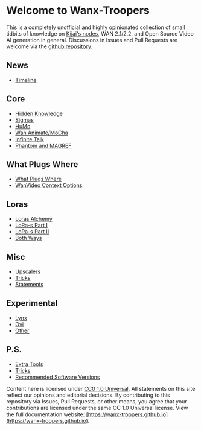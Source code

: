 # Welcome to Wanx-Troopers

This is a completely unofficial and highly opinionated collection of small tidbits of knowledge on [Kijai's nodes](https://github.com/kijai/ComfyUI-WanVideoWrapper),
WAN 2.1/2.2, and Open Source Video AI generation in general. Discussions in Issues and Pull Requests are welcome via the [github repository](https://github.com/wanx-troopers/wanx-troopers.github.io).

## News

* [Timeline](timeline.md)

## Core

* [Hidden Knowledge](hidden-knowledge.md)
* [Sigmas](sigmas.md)
* [HuMo](HuMo-info.md)
* [Wan Animate/MoCha](wan-animate-mocha.md)
* [Infinite Talk](infinite-talk.md)
* [Phantom and MAGREF](phantom-magref.md)

## What Plugs Where

* [What Plugs Where](what-plugs-where/what-plugs-where.md)
* [WanVideo Context Options](what-plugs-where/context-options.md)

## Loras

* [Loras Alchemy](loras/alchemy.md)
* [LoRa-s Part I](loras/part-01.md)
* [LoRa-s Part II](loras/part-02.md)
* [Both Ways](loras/both-ways.md)

## Misc

* [Upscalers](upscalers.md)
* [Tricks](tricks.md)
* [Statements](statements.md)


## Experimental

* [Lynx](lynx.md)
* [Ovi](ovi.md)
* [Other](other.md)

## P.S.

* [Extra Tools](extra-tools.md)
* [Tricks](tricks.md)
* [Recommended Software Versions](versions.md)

Content here is licensed under [CC0 1.0 Universal](https://creativecommons.org/publicdomain/zero/1.0/legalcode.en).
All statements on this site reflect our opinions and editorial decisions.
By contributing to this repository via Issues, Pull Requests, or other means, you agree that your contributions are licensed under the same CC 1.0 Universal license.
View the full documentation website: [https://wanx-troopers.github.io](https://wanx-troopers.github.io).
